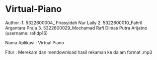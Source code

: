 # Virtual-Piano
Author          :1. 5322600004_ Firasyidah Nur Laily 
                 2. 5322600010_Fahril Argantara Praja
                 3. 5322600029_Mochamad Rafi Dimas Putra Arijatno (username: rafidp16)



Nama Aplikasi  : Virtual Piano

Fitur          : Merekam dan mendownload hasil rekaman ke dalam format .mp3

